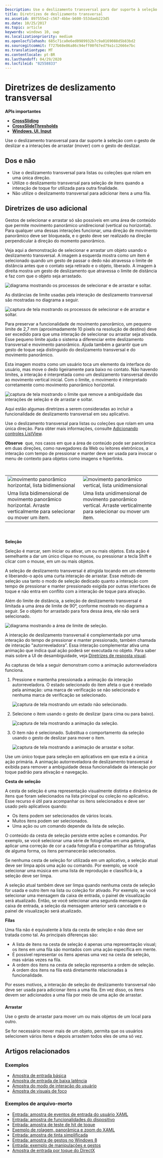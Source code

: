 ```yaml
---
Description: Use o deslizamento transversal para dar suporte à seleção com o gesto de deslizar e a interações de arrastar (mover) com o gesto de deslizar.
title: Diretrizes de deslizamento transversal
ms.assetid: 897555e2-c567-4bbe-b600-553daeb223d5
ms.date: 10/25/2017
ms.topic: article
keywords: windows 10, uwp
ms.localizationpriority: medium
ms.openlocfilehash: 685c71ca0e6ed0989932b7c9a0169088d5b83bd2
ms.sourcegitcommit: f727b68e86a86c94eff00f67ed79a1c12666e7bc
ms.translationtype: MT
ms.contentlocale: pt-BR
ms.lasthandoff: 04/29/2020
ms.locfileid: "82558833"
---
```

# <a name="guidelines-for-cross-slide"></a>Diretrizes de deslizamento transversal




**APIs importantes**

-   [**CrossSliding**](https://docs.microsoft.com/uwp/api/windows.ui.input.gesturerecognizer.crosssliding)
-   [**CrossSlideThresholds**](https://docs.microsoft.com/uwp/api/windows.ui.input.gesturerecognizer.crossslidethresholds)
-   [**Windows. UI. Input**](https://docs.microsoft.com/uwp/api/Windows.UI.Input)

Use o deslizamento transversal para dar suporte à seleção com o gesto de deslizar e a interações de arrastar (mover) com o gesto de deslizar.

## <a name="span-iddos_and_don_tsspanspan-iddos_and_don_tsspanspan-iddos_and_don_tsspandos-and-donts"></a><span id="Dos_and_don_ts"></span><span id="dos_and_don_ts"></span><span id="DOS_AND_DON_TS"></span>Dos e não


-   Use o deslizamento transversal para listas ou coleções que rolam em uma única direção.
-   Utilize o deslizamento transversal para seleção de itens quando a interação de toque for utilizada para outra finalidade.
-   Não utilize o deslizamento transversal para adicionar itens a uma fila.

## <a name="span-idadditional_usage_guidancespanspan-idadditional_usage_guidancespanspan-idadditional_usage_guidancespanadditional-usage-guidance"></a><span id="Additional_usage_guidance"></span><span id="additional_usage_guidance"></span><span id="ADDITIONAL_USAGE_GUIDANCE"></span>Diretrizes de uso adicional


Gestos de selecionar e arrastar só são possíveis em uma área de conteúdo que permite movimento panorâmico unidirecional (vertical ou horizontal). Para qualquer uma dessas interações funcionar, uma direção de movimento panorâmico deve ser bloqueada, e o gesto deve ser realizado na direção perpendicular à direção do momento panorâmico.

Veja aqui a demonstração de selecionar e arrastar um objeto usando o deslizamento transversal. A imagem à esquerda mostra como um item é selecionado quando um gesto de passar o dedo não atravessa o limite de distância antes que o contato seja retirado e o objeto, liberado. A imagem à direita mostra um gesto de deslizamento que atravessa o limite de distância e faz com que o objeto seja arrastado.

![diagrama mostrando os processos de selecionar e de arrastar e soltar.](images/crossslide-mechanism.png)

As distâncias de limite usadas pela interação de deslizamento transversal são mostradas no diagrama a seguir.

![captura de tela mostrando os processos de selecionar e de arrastar e soltar.](images/crossslide-threshold.png)

Para preservar a funcionalidade de movimento panorâmico, um pequeno limite de 2,7 mm (aproximadamente 10 pixels na resolução de destino) deve ser excedido para que uma interação de selecionar ou arrastar seja ativada. Esse pequeno limite ajuda o sistema a diferenciar entre deslizamento transversal e movimento panorâmico. Ajuda também a garantir que um gesto de toque seja distinguido do deslizamento transversal e do movimento panorâmico.

Esta imagem mostra como um usuário toca um elemento da interface do usuário, mas move o dedo ligeiramente para baixo no contato. Não havendo limites, a interação é interpretada como um deslizamento transversal devido ao movimento vertical inicial. Com o limite, o movimento é interpretado corretamente como movimento panorâmico horizontal.

![captura de tela mostrando o limite que remove a ambiguidade das interações de seleção e de arrastar e soltar.](images/crossslide-threshold2.png)

Aqui estão algumas diretrizes a serem consideradas ao incluir a funcionalidade de deslizamento transversal em seu aplicativo.

Use o deslizamento transversal para listas ou coleções que rolam em uma única direção. Para obter mais informações, consulte [Adicionando controles ListView](https://docs.microsoft.com/previous-versions/windows/apps/hh465382(v=win.10)).

**Observe**  que, nos casos em que a área de conteúdo pode ser panorâmica em duas direções, como navegadores da Web ou leitores eletrônicos, a interação com tempo de pressionar e manter deve ser usada para invocar o menu de contexto para objetos como imagens e hiperlinks.

 

|                                                                                         |                                                                                         |
|-----------------------------------------------------------------------------------------|-----------------------------------------------------------------------------------------|
| ![movimento panorâmico horizontal, lista bidimensional](images/groupedlistview1.png)                | ![movimento panorâmico vertical, lista unidimensional](images/listviewlistlayout.png)                |
| Uma lista bidimensional de movimento panorâmico horizontal. Arraste verticalmente para selecionar ou mover um item. | Uma lista unidimensional de movimento panorâmico vertical. Arraste verticalmente para selecionar ou mover um item. |

 

### <span id="selection"></span><span id="SELECTION"></span>

**Seleção**

Seleção é marcar, sem iniciar ou ativar, um ou mais objetos. Esta ação é semelhante a dar um único clique no mouse, ou pressionar a tecla Shift e clicar com o mouse, em um ou mais objetos.

A seleção de deslizamento transversal é atingida tocando em um elemento e liberando-o após uma curta interação de arrastar. Esse método de seleção usa tanto o modo de seleção dedicado quanto a interação com tempo de pressionar e manter pressionado exigida por outras interfaces de toque e não entra em conflito com a interação de toque para ativação.

Além do limite de distância, a seleção de deslizamento transversal é limitada a uma área de limite de 90°, conforme mostrado no diagrama a seguir. Se o objeto for arrastado para fora dessa área, ele não será selecionado.

![diagrama mostrando a área de limite de seleção.](images/crossslide-selection.png)

A interação de deslizamento transversal é complementada por uma interação do tempo de pressionar e manter pressionado, também chamada de interação "autorreveladora". Essa interação complementar ativa uma animação que indica qual ação poderá ser executada no objeto. Para saber mais sobre a UI de desambiguidade, veja [Diretrizes de resposta visual](guidelines-for-visualfeedback.md).

As capturas de tela a seguir demonstram como a animação autorreveladora funciona.

1.  Pressione e mantenha pressionada a animação da interação autorreveladora. O estado selecionado do item afeta o que é revelado pela animação: uma marca de verificação se não selecionado e nenhuma marca de verificação se selecionado.

    ![captura de tela mostrando um estado não selecionado.](images/crossslide-selfreveal1.png)

2.  Selecione o item usando o gesto de deslizar (para cima ou para baixo).

    ![captura de tela mostrando a animação da seleção.](images/crossslide-selfreveal2.png)

3.  O item não é selecionado. Substitua o comportamento da seleção usando o gesto de deslizar para mover o item.

    ![captura de tela mostrando a animação de arrastar e soltar.](images/crossslide-selfreveal3.png)

Use um único toque para seleção em aplicativos em que esta é a única ação primária. A animação autorreveladora de deslizamento transversal é exibida para remover a ambiguidade dessa funcionalidade da interação por toque padrão para ativação e navegação.

**Cesta de seleção**

A cesta de seleção é uma representação visualmente distinta e dinâmica de itens que foram selecionados na lista principal ou coleção no aplicativo. Esse recurso é útil para acompanhar os itens selecionados e deve ser usado pelo aplicativos quando:

-   Os itens podem ser selecionados de vários locais.
-   Muitos itens podem ser selecionados.
-   Uma ação ou um comando depende da lista de seleção.

O conteúdo da cesta de seleção persiste entre ações e comandos. Por exemplo, se você selecionar uma série de fotografias em uma galeria, aplicar uma correção de cor a cada fotografia e compartilhar as fotografias de alguma forma, os itens permanecerão selecionados.

Se nenhuma cesta de seleção for utilizada em um aplicativo, a seleção atual deve ser limpa após uma ação ou comando. Por exemplo, se você selecionar uma música em uma lista de reprodução e classificá-la, a seleção deve ser limpa.

A seleção atual também deve ser limpa quando nenhuma cesta de seleção for usada e outro item na lista ou coleção for ativado. Por exemplo, se você selecionar uma mensagem da caixa de entrada, o painel de visualização será atualizado. Então, se você selecionar uma segunda mensagem da caixa de entrada, a seleção da mensagem anterior será cancelada e o painel de visualização será atualizado.

**Filas**

Uma fila não é equivalente à lista da cesta de seleção e não deve ser tratada como tal. As principais diferenças são:

-   A lista de itens na cesta de seleção é apenas uma representação visual; os itens em uma fila são montados com uma ação específica em mente.
-   É possível representar os itens apenas uma vez na cesta de seleção, mas várias vezes na fila.
-   A ordem dos itens na cesta de seleção representa a ordem de seleção. A ordem dos itens na fila está diretamente relacionadas à funcionalidade.

Por esses motivos, a interação de seleção de deslizamento transversal não deve ser usada para adicionar itens a uma fila. Em vez disso, os itens devem ser adicionados a uma fila por meio de uma ação de arrastar.

### <span id="draganddrop"></span><span id="DRAGANDDROP"></span>

**Arrastar**

Use o gesto de arrastar para mover um ou mais objetos de um local para outro.

Se for necessário mover mais de um objeto, permita que os usuários selecionem vários itens e depois arrastem todos eles de uma só vez.

## <a name="related-articles"></a>Artigos relacionados

### <a name="samples"></a>Exemplos

- [Amostra de entrada básica](https://github.com/Microsoft/Windows-universal-samples/tree/master/Samples/BasicInput)
- [Amostra de entrada de baixa latência](https://github.com/Microsoft/Windows-universal-samples/tree/master/Samples/LowLatencyInput)
- [Amostra do modo de interação do usuário](https://github.com/Microsoft/Windows-universal-samples/tree/master/Samples/UserInteractionMode)
- [Amostra de visuais de foco](https://github.com/Microsoft/Windows-universal-samples/tree/master/Samples/XamlFocusVisuals)

### <a name="archive-samples"></a>Exemplos de arquivo-morto

- [Entrada: amostra de eventos de entrada do usuário XAML](https://github.com/microsoftarchive/msdn-code-gallery-microsoft/tree/411c271e537727d737a53fa2cbe99eaecac00cc0/Official%20Windows%20Platform%20Sample/Input%20XAML%20user%20input%20events%20sample)
- [Entrada: amostra de funcionalidades do dispositivo](https://github.com/microsoftarchive/msdn-code-gallery-microsoft/tree/411c271e537727d737a53fa2cbe99eaecac00cc0/Official%20Windows%20Platform%20Sample/Windows%208%20app%20samples/%5BC%23%5D-Windows%208%20app%20samples/C%23/Windows%208%20app%20samples/Input%20Device%20capabilities%20sample%20(Windows%208))
- [Entrada: amostra de teste de hit de toque](https://github.com/microsoftarchive/msdn-code-gallery-microsoft/tree/411c271e537727d737a53fa2cbe99eaecac00cc0/Official%20Windows%20Platform%20Sample/Windows%208%20desktop%20samples/%5BC%2B%2B%5D-Windows%208%20desktop%20samples/C%2B%2B/Windows%208%20desktop%20samples/Input%20Touch%20hit%20testing%20sample)
- [Exemplo de rolagem, panorâmica e zoom do XAML](https://github.com/microsoftarchive/msdn-code-gallery-microsoft/tree/411c271e537727d737a53fa2cbe99eaecac00cc0/Official%20Windows%20Platform%20Sample/Universal%20Windows%20app%20samples/111487-Universal%20Windows%20app%20samples/XAML%20scrolling%2C%20panning%2C%20and%20zooming%20sample)
- [Entrada: amostra de tinta simplificada](https://github.com/microsoftarchive/msdn-code-gallery-microsoft/tree/411c271e537727d737a53fa2cbe99eaecac00cc0/Official%20Windows%20Platform%20Sample/Input%20Simplified%20ink%20sample)
- [Entrada: amostra de gestos no Windows 8](https://docs.microsoft.com/samples/browse/?redirectedfrom=MSDN-samples)
- [Entrada: exemplo de manipulações e gestos](https://github.com/microsoftarchive/msdn-code-gallery-microsoft/tree/411c271e537727d737a53fa2cbe99eaecac00cc0/Official%20Windows%20Platform%20Sample/Input%20Gestures%20and%20manipulations%20with%20GestureRecognizer)
- [Amostra de entrada por toque do DirectX](https://github.com/microsoftarchive/msdn-code-gallery-microsoft/tree/411c271e537727d737a53fa2cbe99eaecac00cc0/Official%20Windows%20Platform%20Sample/Windows%208%20app%20samples/%5BC%2B%2B%5D-Windows%208%20app%20samples/C%2B%2B/Windows%208%20app%20samples/DirectX%20touch%20input%20sample%20(Windows%208))
 

 




